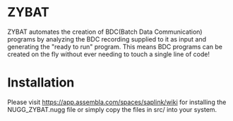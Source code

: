 # ZYBAT
ZYBAT automates the creation of BDC(Batch Data Communication) programs by analyzing the BDC recording supplied to it as input and generating the "ready to run" program. This means BDC programs can be created on the fly without ever needing to touch a single line of code!
# Installation
Please visit https://app.assembla.com/spaces/saplink/wiki for installing the NUGG_ZYBAT.nugg file or simply copy the files in src/ into your system.

